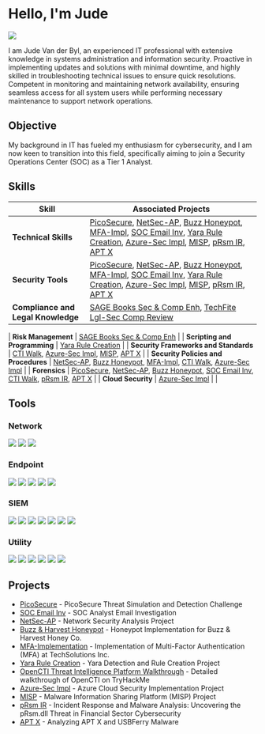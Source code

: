 # Hello, I'm Jude
<a href="https://www.linkedin.com/in/judevdbyl/"><img src="https://img.shields.io/badge/-LinkedIn-0072b1?&style=for-the-badge&logo=linkedin&logoColor=white" /></a>

I am Jude Van der Byl, an experienced IT professional with extensive knowledge in systems administration and information security. Proactive in implementing updates and solutions with minimal downtime, and highly skilled in troubleshooting technical issues to ensure quick resolutions. Competent in monitoring and maintaining network availability, ensuring seamless access for all system users while performing necessary maintenance to support network operations.

## Objective

My background in IT has fueled my enthusiasm for cybersecurity, and I am now keen to transition into this field, specifically aiming to join a Security Operations Center (SOC) as a Tier 1 Analyst.

## Skills

| Skill                                  | Associated Projects                                                                                                                                                                                                                                      |
|----------------------------------------|----------------------------------------------------------------------------------------------------------------------------------------------------------------------------------------------------------------------------------------------------------|
| **Technical Skills**                   | [PicoSecure](https://github.com/JudeVdByl/PicoSecure-Threat-Simulation-and-Detection-Challenge/blob/main/README.md#tools-used), [NetSec-AP](https://github.com/JudeVdByl/Network-Security-Analysis-Project/blob/main/README.md), [Buzz Honeypot](https://github.com/JudeVdByl/Cyber-Deception-and-Defense-Project-Honeypot-Implementation-for-Buzz-Harvest-Honey-Co./tree/main), [MFA-Impl](https://github.com/JudeVdByl/Implementation-of-Multi-Factor-Authentication-MFA-at-TechSolutions-Inc.), [SOC Email Inv](https://github.com/JudeVdByl/SOC-Analyst-Email-Investigation), [Yara Rule Creation](https://github.com/JudeVdByl/Yara-Detection-and-Rule-Creation-Project/tree/main), [Azure-Sec Impl](https://github.com/JudeVdByl/Azure-Cloud-Security-Implementation-Project), [MISP](https://github.com/JudeVdByl/Malware-Information-Sharing-Platform/blob/main/README.md), [pRsm IR](https://github.com/JudeVdByl/Incident-Response-and-Malware-Analysis-Uncovering-the-pRsm.dll-Threat-in-Financial-Sector-Cybers), [APT X](https://github.com/JudeVdByl/Analyzing-APT-X-and-USBFerry-Malware) |
| **Security Tools**                     | [PicoSecure](https://github.com/JudeVdByl/PicoSecure-Threat-Simulation-and-Detection-Challenge/blob/main/README.md#tools-used), [NetSec-AP](https://github.com/JudeVdByl/Network-Security-Analysis-Project/blob/main/README.md), [Buzz Honeypot](https://github.com/JudeVdByl/Cyber-Deception-and-Defense-Project-Honeypot-Implementation-for-Buzz-Harvest-Honey-Co./tree/main), [MFA-Impl](https://github.com/JudeVdByl/Implementation-of-Multi-Factor-Authentication-MFA-at-TechSolutions-Inc.), [SOC Email Inv](https://github.com/JudeVdByl/SOC-Analyst-Email-Investigation), [Yara Rule Creation](https://github.com/JudeVdByl/Yara-Detection-and-Rule-Creation-Project/tree/main), [Azure-Sec Impl](https://github.com/JudeVdByl/Azure-Cloud-Security-Implementation-Project), [MISP](https://github.com/JudeVdByl/Malware-Information-Sharing-Platform/blob/main/README.md), [pRsm IR](https://github.com/JudeVdByl/Incident-Response-and-Malware-Analysis-Uncovering-the-pRsm.dll-Threat-in-Financial-Sector-Cybers), [APT X](https://github.com/JudeVdByl/Analyzing-APT-X-and-USBFerry-Malware) |
| **Compliance and Legal Knowledge**     | [SAGE Books Sec & Comp Enh](https://github.com/JudeVdByl/Security-and-Compliance-Enhancement-for-SAGE-Books/blob/main/README.md), [TechFite Lgl-Sec Comp Review](https://github.com/JudeVdByl/Legal-and-Security-Compliance-Review-for-TechFite/blob/main/README.md) |


                                                                                                                                                                                                                                                                                                     
| **Risk Management**                    | [SAGE Books Sec & Comp Enh](https://github.com/JudeVdByl/Security-and-Compliance-Enhancement-for-SAGE-Books/blob/main/README.md)                                                                                                                                                                                                                                                         |
| **Scripting and Programming**          | [Yara Rule Creation](https://github.com/JudeVdByl/Yara-Detection-and-Rule-Creation-Project/tree/main)                                                                                                                                                     |
| **Security Frameworks and Standards**  | [CTI Walk](https://github.com/JudeVdByl/OpenCTI-Threat-Intelligence-Platform-Walkthrough), [Azure-Sec Impl](https://github.com/JudeVdByl/Azure-Cloud-Security-Implementation-Project), [MISP](https://github.com/JudeVdByl/Malware-Information-Sharing-Platform/blob/main/README.md), [APT X](https://github.com/JudeVdByl/Analyzing-APT-X-and-USBFerry-Malware) |
| **Security Policies and Procedures**   | [NetSec-AP](https://github.com/JudeVdByl/Network-Security-Analysis-Project/blob/main/README.md), [Buzz Honeypot](https://github.com/JudeVdByl/Cyber-Deception-and-Defense-Project-Honeypot-Implementation-for-Buzz-Harvest-Honey-Co./tree/main), [MFA-Impl](https://github.com/JudeVdByl/Implementation-of-Multi-Factor-Authentication-MFA-at-TechSolutions-Inc.), [CTI Walk](https://github.com/JudeVdByl/OpenCTI-Threat-Intelligence-Platform-Walkthrough), [Azure-Sec Impl](https://github.com/JudeVdByl/Azure-Cloud-Security-Implementation-Project)                                                                                           |
| **Forensics**                          | [PicoSecure](https://github.com/JudeVdByl/PicoSecure-Threat-Simulation-and-Detection-Challenge/blob/main/README.md#tools-used), [NetSec-AP](https://github.com/JudeVdByl/Network-Security-Analysis-Project/blob/main/README.md), [Buzz Honeypot](https://github.com/JudeVdByl/Cyber-Deception-and-Defense-Project-Honeypot-Implementation-for-Buzz-Harvest-Honey-Co./tree/main), [SOC Email Inv](https://github.com/JudeVdByl/SOC-Analyst-Email-Investigation), [CTI Walk](https://github.com/JudeVdByl/OpenCTI-Threat-Intelligence-Platform-Walkthrough), [pRsm IR](https://github.com/JudeVdByl/Incident-Response-and-Malware-Analysis-Uncovering-the-pRsm.dll-Threat-in-Financial-Sector-Cybers), [APT X](https://github.com/JudeVdByl/Analyzing-APT-X-and-USBFerry-Malware) |
| **Cloud Security**                     | [Azure-Sec Impl](https://github.com/JudeVdByl/Azure-Cloud-Security-Implementation-Project)   |                                                                                                                                                            |

## Tools

### Network
<img src="https://img.shields.io/badge/-Wireshark-306998?style=for-the-badge&logo=Wireshark&logoColor=white" /> <img src="https://img.shields.io/badge/-Nmap-000000?style=for-the-badge&logo=Nmap&logoColor=white" /> <img src="https://img.shields.io/badge/-Zenmap-FF5733?style=for-the-badge&logo=Zenmap&logoColor=white" />

### Endpoint
<img src="https://img.shields.io/badge/-Dionaea-9C27B0?style=for-the-badge&logo=Dionaea&logoColor=white" /> <img src="https://img.shields.io/badge/-Yara-FF0000?style=for-the-badge&logo=Yara&logoColor=white" /> <img src="https://img.shields.io/badge/-Loki-003366?style=for-the-badge&logo=Loki&logoColor=white" /> <img src="https://img.shields.io/badge/-yarGen-4B0082?style=for-the-badge&logo=yarGen&logoColor=white" /> <img src="https://img.shields.io/badge/-Valhalla-008080?style=for-the-badge&logo=Valhalla&logoColor=white" />

### SIEM
<img src="https://img.shields.io/badge/-Cisco%20Talos%20Intelligence-FF5733?style=for-the-badge&logo=Cisco&logoColor=white" /> <img src="https://img.shields.io/badge/-PicoSecure-5A5A5A?style=for-the-badge&logo=Secure&logoColor=white" /> <img src="https://img.shields.io/badge/-ELK%20Stack-005571?style=for-the-badge&logo=Elastic&logoColor=white" /> <img src="https://img.shields.io/badge/-Splunk-000000?style=for-the-badge&logo=Splunk&logoColor=white" /> <img src="https://img.shields.io/badge/-THOR%20APT%20Scanner-800000?style=for-the-badge&logo=THOR&logoColor=white" /> <img src="https://img.shields.io/badge/-OpenCTI-4B0082?style=for-the-badge&logo=OpenCTI&logoColor=white" /> <img src="https://img.shields.io/badge/-MISP-FF0000?style=for-the-badge&logo=MISP&logoColor=white" />

### Utility
<img src="https://img.shields.io/badge/-CyberChef-00A4CC?style=for-the-badge&logo=Chef&logoColor=white" /> <img src="https://img.shields.io/badge/-PhishTool-FF6600?style=for-the-badge&logo=Phishing&logoColor=white" /> <img src="https://img.shields.io/badge/-Thunderbird-4A90E2?style=for-the-badge&logo=Thunderbird&logoColor=white" /> <img src="https://img.shields.io/badge/-Microsoft%20Azure-0089D6?style=for-the-badge&logo=Microsoft-Azure&logoColor=white" /> <img src="https://img.shields.io/badge/-OKTA-007DC5?style=for-the-badge&logo=Okta&logoColor=white" /> <img src="https://img.shields.io/badge/-DocIntel-FF0000?style=for-the-badge&logo=Intel&logoColor=white" />

## Projects
- [PicoSecure](https://github.com/JudeVdByl/PicoSecure-Threat-Simulation-and-Detection-Challenge/blob/main/README.md#tools-used) - PicoSecure Threat Simulation and Detection Challenge
- [SOC Email Inv](https://github.com/JudeVdByl/SOC-Analyst-Email-Investigation) - SOC Analyst Email Investigation
- [NetSec-AP](https://github.com/JudeVdByl/Network-Security-Analysis-Project/blob/main/README.md) - Network Security Analysis Project
- [Buzz & Harvest Honeypot](https://github.com/JudeVdByl/Cyber-Deception-and-Defense-Project-Honeypot-Implementation-for-Buzz-Harvest-Honey-Co./tree/main) - Honeypot Implementation for Buzz & Harvest Honey Co.
- [MFA-Implementation](https://github.com/JudeVdByl/Implementation-of-Multi-Factor-Authentication-MFA-at-TechSolutions-Inc.) - Implementation of Multi-Factor Authentication (MFA) at TechSolutions Inc.
- [Yara Rule Creation](https://github.com/JudeVdByl/Yara-Detection-and-Rule-Creation-Project/tree/main) - Yara Detection and Rule Creation Project
- [OpenCTI Threat Intelligence Platform Walkthrough](https://github.com/JudeVdByl/OpenCTI-Threat-Intelligence-Platform-Walkthrough) - Detailed walkthrough of OpenCTI on TryHackMe
- [Azure-Sec Impl](https://github.com/JudeVdByl/Azure-Cloud-Security-Implementation-Project) - Azure Cloud Security Implementation Project
- [MISP](https://github.com/JudeVdByl/Malware-Information-Sharing-Platform/blob/main/README.md) - Malware Information Sharing Platform (MISP) Project
- [pRsm IR](https://github.com/JudeVdByl/Incident-Response-and-Malware-Analysis-Uncovering-the-pRsm.dll-Threat-in-Financial-Sector-Cybers) - Incident Response and Malware Analysis: Uncovering the pRsm.dll Threat in Financial Sector Cybersecurity
- [APT X](https://github.com/JudeVdByl/Analyzing-APT-X-and-USBFerry-Malware) - Analyzing APT X and USBFerry Malware








